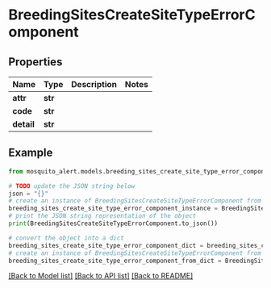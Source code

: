 # BreedingSitesCreateSiteTypeErrorComponent


## Properties

Name | Type | Description | Notes
------------ | ------------- | ------------- | -------------
**attr** | **str** |  | 
**code** | **str** |  | 
**detail** | **str** |  | 

## Example

```python
from mosquito_alert.models.breeding_sites_create_site_type_error_component import BreedingSitesCreateSiteTypeErrorComponent

# TODO update the JSON string below
json = "{}"
# create an instance of BreedingSitesCreateSiteTypeErrorComponent from a JSON string
breeding_sites_create_site_type_error_component_instance = BreedingSitesCreateSiteTypeErrorComponent.from_json(json)
# print the JSON string representation of the object
print(BreedingSitesCreateSiteTypeErrorComponent.to_json())

# convert the object into a dict
breeding_sites_create_site_type_error_component_dict = breeding_sites_create_site_type_error_component_instance.to_dict()
# create an instance of BreedingSitesCreateSiteTypeErrorComponent from a dict
breeding_sites_create_site_type_error_component_from_dict = BreedingSitesCreateSiteTypeErrorComponent.from_dict(breeding_sites_create_site_type_error_component_dict)
```
[[Back to Model list]](../README.md#documentation-for-models) [[Back to API list]](../README.md#documentation-for-api-endpoints) [[Back to README]](../README.md)


